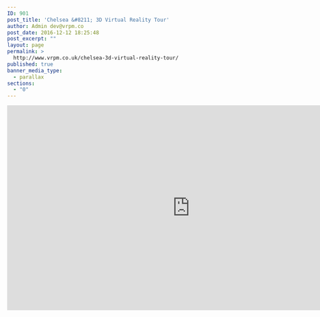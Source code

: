 ```yaml
---
ID: 901
post_title: 'Chelsea &#8211; 3D Virtual Reality Tour'
author: Admin dev@vrpm.co
post_date: 2016-12-12 18:25:48
post_excerpt: ""
layout: page
permalink: >
  http://www.vrpm.co.uk/chelsea-3d-virtual-reality-tour/
published: true
banner_media_type:
  - parallax
sections:
  - "0"
---
```

<iframe src="https://my.matterport.com/show/?m=2JzTPSYZECC&amp;brand=0" width="853" height="480" frameborder="0" allowfullscreen="allowfullscreen"></iframe>